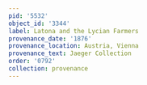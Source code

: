 ```yaml
---
pid: '5532'
object_id: '3344'
label: Latona and the Lycian Farmers
provenance_date: '1876'
provenance_location: Austria, Vienna
provenance_text: Jaeger Collection
order: '0792'
collection: provenance
---
```

